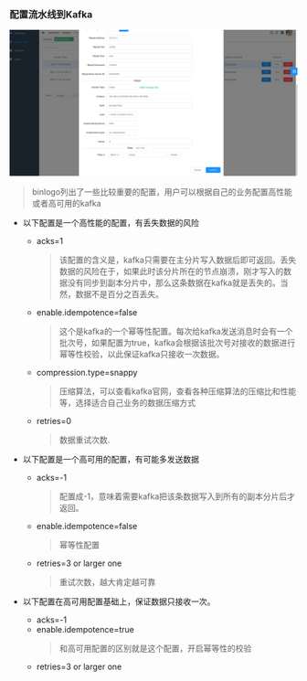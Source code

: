 ### 配置流水线到Kafka

![avatar](/docs/wiki/assets/pic/config_output_kafka.png)

> binlogo列出了一些比较重要的配置，用户可以根据自己的业务配置高性能或者高可用的kafka

- 以下配置是一个高性能的配置，有丢失数据的风险
    - acks=1
      > 该配置的含义是，kafka只需要在主分片写入数据后即可返回。丢失数据的风险在于，如果此时该分片所在的节点崩溃，刚才写入的数据没有同步到副本分片中，那么这条数据在kafka就是丢失的。当然，数据不是百分之百丢失。
    - enable.idempotence=false
      > 这个是kafka的一个幂等性配置。每次给kafka发送消息时会有一个批次号，如果配置为true，kafka会根据该批次号对接收的数据进行幂等性校验，以此保证kafka只接收一次数据。
    - compression.type=snappy
      > 压缩算法，可以查看kafka官网，查看各种压缩算法的压缩比和性能等，选择适合自己业务的数据压缩方式
    - retries=0
      > 数据重试次数.

- 以下配置是一个高可用的配置，有可能多发送数据
    - acks=-1
      > 配置成-1，意味着需要kafka把该条数据写入到所有的副本分片后才返回。
    - enable.idempotence=false
      > 幂等性配置
    - retries=3 or larger one
      > 重试次数，越大肯定越可靠

- 以下配置在高可用配置基础上，保证数据只接收一次。
    - acks=-1
    - enable.idempotence=true
      > 和高可用配置的区别就是这个配置，开启幂等性的校验
    - retries=3 or larger one

